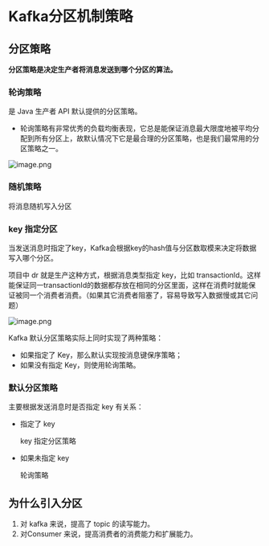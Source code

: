 # Kafka分区机制策略

## 分区策略

**分区策略是决定生产者将消息发送到哪个分区的算法。**

### 轮询策略

是 Java 生产者 API 默认提供的分区策略。

- 轮询策略有非常优秀的负载均衡表现，它总是能保证消息最大限度地被平均分配到所有分区上，故默认情况下它是最合理的分区策略，也是我们最常用的分区策略之一。

![image.png](https://s2.loli.net/2025/06/26/FpJ1xmvKRX6lHjG.png)

### 随机策略

将消息随机写入分区

### key 指定分区

当发送消息时指定了key，Kafka会根据key的hash值与分区数取模来决定将数据写入哪个分区。

项目中 dr 就是生产这种方式，根据消息类型指定 key，比如 transactionId。这样能保证同一transactionId的数据都存放在相同的分区里面，这样在消费时就能保证被同一个消费者消费。（如果其它消费者阻塞了，容易导致写入数据慢或其它问题）

![image.png](https://s2.loli.net/2025/06/26/XFQ3xmIl2Ge1zrq.png)

Kafka 默认分区策略实际上同时实现了两种策略：

- 如果指定了 Key，那么默认实现按消息键保序策略；
- 如果没有指定 Key，则使用轮询策略。

### 默认分区策略

主要根据发送消息时是否指定 key 有关系：

- 指定了 key
  
    key 指定分区策略
    
- 如果未指定 key
  
    轮询策略
    

## 为什么引入分区

1. 对 kafka 来说，提高了 topic 的读写能力。
2. 对Consumer 来说，提高消费者的消费能力和扩展能力。